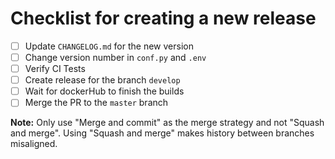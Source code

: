 # Checklist for creating a new release

- [ ] Update `CHANGELOG.md` for the new version
- [ ] Change version number in `conf.py` and `.env`
- [ ] Verify CI Tests
- [ ] Create release for the branch `develop`
- [ ] Wait for dockerHub to finish the builds
- [ ] Merge the PR to the `master` branch

**Note:** Only use "Merge and commit" as the merge strategy and not "Squash and merge". Using "Squash and merge" makes history between branches misaligned.

